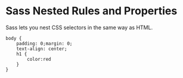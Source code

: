 # Sass Nested Rules and Properties

Sass lets you nest CSS selectors in the same way as HTML.

```
body {
    padding: 0;margin: 0;
    text-align: center;
    h1 {
        color:red
    }
}
```